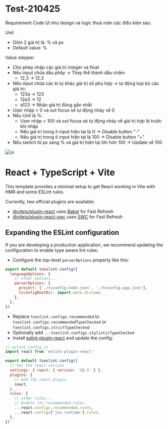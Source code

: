 # Test-210425
Requirement
Code Ul như design và logic thoả mãn các điều kiện sau:

Unit
- Gồm 2 giá trị là: % và px
- Default value: %

Value stepper
- Cho phép nhập các giá trị integer và float
- Nếu input chứa dấu phẩy → Thay thế thành dấu chấm
  - 12,3 → 12.3
- Nếu input chứa các kí tự khác giá trị số phù hợp → tự động loại bỏ các giá trị:
  - 123a → 123
  - 12a3 → 12
  - a123 → Nhận giá trị đúng gần nhất
- User nhập < 0 và out focus sẽ tự động nhảy về 0
- Nếu Unit là %:
  - User nhập > 100 và out focus sẽ tự động nhảy về giá trị hợp lệ trước khi nhập
  - Nếu giá trị trong ô input hiện tại là O → Disable button "-"
  - Nếu giá trị trong ô input hiện tại là 100 → Disable button "+"
- Nếu switch từ px sang % và giá trị hiện tại lớn hơn 100 → Update về 100

![ui](https://res.cloudinary.com/ngoviettung154/image/upload/v1745316175/_demo/images/fe120326-6cda-4f3b-9c63-553371bea70d.png)

# React + TypeScript + Vite

This template provides a minimal setup to get React working in Vite with HMR and some ESLint rules.

Currently, two official plugins are available:

- [@vitejs/plugin-react](https://github.com/vitejs/vite-plugin-react/blob/main/packages/plugin-react/README.md) uses [Babel](https://babeljs.io/) for Fast Refresh
- [@vitejs/plugin-react-swc](https://github.com/vitejs/vite-plugin-react-swc) uses [SWC](https://swc.rs/) for Fast Refresh

## Expanding the ESLint configuration

If you are developing a production application, we recommend updating the configuration to enable type aware lint rules:

- Configure the top-level `parserOptions` property like this:

```js
export default tseslint.config({
  languageOptions: {
    // other options...
    parserOptions: {
      project: ['./tsconfig.node.json', './tsconfig.app.json'],
      tsconfigRootDir: import.meta.dirname,
    },
  },
})
```

- Replace `tseslint.configs.recommended` to `tseslint.configs.recommendedTypeChecked` or `tseslint.configs.strictTypeChecked`
- Optionally add `...tseslint.configs.stylisticTypeChecked`
- Install [eslint-plugin-react](https://github.com/jsx-eslint/eslint-plugin-react) and update the config:

```js
// eslint.config.js
import react from 'eslint-plugin-react'

export default tseslint.config({
  // Set the react version
  settings: { react: { version: '18.3' } },
  plugins: {
    // Add the react plugin
    react,
  },
  rules: {
    // other rules...
    // Enable its recommended rules
    ...react.configs.recommended.rules,
    ...react.configs['jsx-runtime'].rules,
  },
})
```
